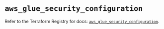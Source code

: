 # `aws_glue_security_configuration`

Refer to the Terraform Registry for docs: [`aws_glue_security_configuration`](https://registry.terraform.io/providers/hashicorp/aws/6.4.0/docs/resources/glue_security_configuration).
